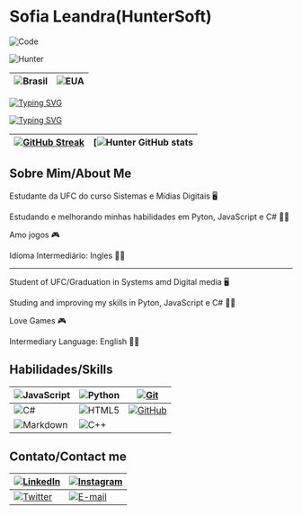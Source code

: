 # Sofia Leandra(HunterSoft)
![Code](https://media.tenor.com/UiX3cAoTV8YAAAAd/retrowave.gif)

![Hunter](https://media.discordapp.net/attachments/1125888434242850938/1142655307986767983/MEU_PERFIL.png?width=200&height=200)

|![Brasil](https://cdn.icon-icons.com/icons2/45/PNG/64/brazil_flags_flag_9303.png) | ![EUA](https://img.icons8.com/?size=1x&id=15532&format=png) |
|----------|---------|

[![Typing SVG](https://readme-typing-svg.demolab.com?font=Source+Code+Pro&weight=600&size=30&pause=1000&color=DB47F7&width=435&lines=Me+chamo+Sofia+Leandra;Bem+Vindo+ao+Meu+Perfil)](https://git.io/typing-svg)

[![Typing SVG](https://readme-typing-svg.demolab.com?font=Source+Code+Pro&weight=600&size=30&pause=1000&color=0273F7&width=435&lines=My+Name's+Sofia+Leandra;Welcome+to+my+Profile)](https://git.io/typing-svg)

|[![GitHub Streak](https://streak-stats.demolab.com/?user=HunterSoft&theme=bear&background=000&border=30A3DC&dates=FFF)](https://git.io/streak-stats)| [![Hunter GitHub stats](https://github-readme-stats.vercel.app/api?username=Hunter-Soft&theme=radical) |
|------------|---------------|

## Sobre Mim/About Me
 Estudante da UFC do curso Sistemas e Mídias Digitais 🖥️

 Estudando e melhorando minhas habilidades em
 Pyton, JavaScript e C# 👩‍💻

Amo jogos 🎮

Idioma Intermediário: Ingles 🧑‍🎓

---------
Student of UFC/Graduation in Systems amd Digital media 🖥️

Studing and improving my skills in Pyton, JavaScript e C# 👩‍💻

Love Games 🎮

Intermediary Language: English 🧑‍🎓

## Habilidades/Skills

| ![JavaScript](https://img.shields.io/badge/JavaScript-000?style=for-the-badge&logo=javascript) | ![Python](https://img.shields.io/badge/Python-000?style=for-the-badge&logo=python) | [![Git](https://img.shields.io/badge/Git-000?style=for-the-badge&logo=git&logoColor=E94D5F)](https://git-scm.com/doc) |
|------------|-------------|------------|
|![C#](https://img.shields.io/badge/C%23-000?style=for-the-badge&logo=c-sharp&logoColor=823085) |![HTML5](https://img.shields.io/badge/HTML5-000?style=for-the-badge&logo=html5) | [![GitHub](https://img.shields.io/badge/GitHub-000?style=for-the-badge&logo=github&logoColor=30A3DC)](https://docs.github.com/) |
| ![Markdown](https://img.shields.io/badge/Markdown-000?style=for-the-badge&logo=markdown) | ![C++](https://img.shields.io/badge/C%2B%2B-000?style=for-the-badge&logo=c%2B%2B&logoColor=00599C) | 

## Contato/Contact me
| [![LinkedIn](https://img.shields.io/badge/LinkedIn-000?style=for-the-badge&logo=linkedin&logoColor=0E76A8)](https://www.linkedin.com/in/sofia-leandra-1719b81b6/) | [![Instagram](https://img.shields.io/badge/Instagram-000?style=for-the-badge&logo=instagram)](https://www.instagram.com/hunter_soft/) |
|-----------|--------------|
| [![Twitter](https://img.shields.io/badge/Twitter-000?style=for-the-badge&logo=twitter)](https://twitter.com/Hunter9Soft) | [![E-mail](https://img.shields.io/badge/-Email-000?style=for-the-badge&logo=microsoft-outlook&logoColor=E94D5F)](mailto:sofialeandra5018@gmail.com) |